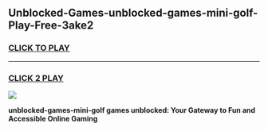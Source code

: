 
## Unblocked-Games-unblocked-games-mini-golf-Play-Free-3ake2
<h3>
<a href="https://premium76.site?title=unblocked-games-mini-golf&ref=18A1">CLICK TO PLAY</a></h3>
<hr>

<h3>
<a href="https://premium76.site?title=unblocked-games-mini-golf&ref=18A1">CLICK 2 PLAY</a>
  
</h3>

<a href="https://premium76.site?title=unblocked-games-mini-golf&ref=18A1"><img src="https://clearcache.store/games.png"></a>


**unblocked-games-mini-golf games unblocked: Your Gateway to Fun and Accessible Online Gaming**

